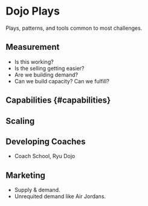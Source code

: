 
# Dojo Plays

Plays, patterns, and tools common to most challenges.

## Measurement

- Is this working?
- Is the selling getting easier?
- Are we building demand?
- Can we build capacity? Can we fulfill?

## Capabilities {#capabilities}

## Scaling

## Developing Coaches

- Coach School, Ryu Dojo

## Marketing

- Supply & demand. 
- Unrequited demand like Air Jordans.
